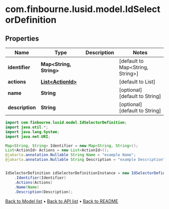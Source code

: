 # com.finbourne.lusid.model.IdSelectorDefinition

## Properties

Name | Type | Description | Notes
------------ | ------------- | ------------- | -------------
**identifier** | **Map&lt;String, String&gt;** |  | [default to Map<String, String>]
**actions** | [**List&lt;ActionId&gt;**](ActionId.md) |  | [default to List<ActionId>]
**name** | **String** |  | [optional] [default to String]
**description** | **String** |  | [optional] [default to String]

```java
import com.finbourne.lusid.model.IdSelectorDefinition;
import java.util.*;
import java.lang.System;
import java.net.URI;

Map<String, String> Identifier = new Map<String, String>();
List<ActionId> Actions = new List<ActionId>();
@jakarta.annotation.Nullable String Name = "example Name";
@jakarta.annotation.Nullable String Description = "example Description";


IdSelectorDefinition idSelectorDefinitionInstance = new IdSelectorDefinition()
    .Identifier(Identifier)
    .Actions(Actions)
    .Name(Name)
    .Description(Description);
```


[Back to Model list](../README.md#documentation-for-models) &#8226; [Back to API list](../README.md#documentation-for-api-endpoints) &#8226; [Back to README](../README.md)
